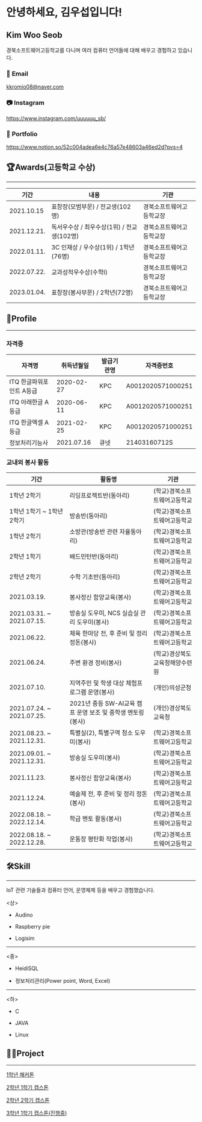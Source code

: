 # 안녕하세요, 김우섭입니다!

## Kim Woo Seob

경북소프트웨어고등학교를 다니며 여러 컴퓨터 언어들에 대해 배우고 경험하고 있습니다.

### 📧 **Email**

kkromio08@naver.com

### 📷 **Instagram**

https://www.instagram.com/uuuuuu_sb/

### 📜 **Portfolio**
https://www.notion.so/52c004adea6e4c76a57e48603a46ed2d?pvs=4

## 🏆Awards(고등학교 수상)

---

| 기간 | 내용 | 기관 |
| --- | --- | --- |
| 2021.10.15 | 표창장(모범부문) / 전교생(102명) | 경북소프트웨어고등학교장 |
| 2021.12.21. | 독서우수상 / 최우수상(1위) / 전교생(102명) | 경북소프트웨어고등학교장 |
| 2022.01.11. | 3C 인재상 / 우수상(1위) / 1학년(76명) | 경북소프트웨어고등학교장 |
| 2022.07.22. | 교과성적우수상(수학Ⅰ) | 경북소프트웨어고등학교장 |
| 2023.01.04. | 표창장(봉사부문) / 2학년(72명) | 경북소프트웨어고등학교장 |

## 🔎Profile

---


### 자격증


| 자격명 | 취득년월일 | 발급기관명 | 자격증번호 |
| --- | --- | --- | --- |
| ITQ 한글파워포인트 A등급 | 2020-02-27 | KPC | A0012020571000251 |
| ITQ 아래한글 A등급 | 2020-06-11 | KPC | A0012020571000251 |
| ITQ 한글엑셀 A등급 | 2021-02-25 | KPC | A0012020571000251 |
| 정보처리기능사 | 2021.07.16 | 큐넷 | 21403160712S |


### 교내외 봉사 활동


| 기간 | 활동명 | 기관 |
| --- | --- | --- |
| 1학년 2학기 | 리딩프로젝트반(동아리) | (학교)경북소프트웨어고등학교 |
| 1학년 1학기 ~ 1학년 2학기 | 방송반(동아리) | (학교)경북소프트웨어고등학교 |
| 1학년 2학기 | 소방관(방송반 관련 자율동아리) | (학교)경북소프트웨어고등학교 |
| 2학년 1학기 | 배드민턴반(동아리) | (학교)경북소프트웨어고등학교 |
| 2학년 2학기 | 수학 기초반(동아리) | (학교)경북소프트웨어고등학교 |
| 2021.03.19. | 봉사정신 함양교육(봉사) | (학교)경북소프트웨어고등학교 |
| 2021.03.31. ~ 2021.07.15. | 방송실 도우미, NCS 실습실 관리 도우미(봉사) | (학교)경북소프트웨어고등학교 |
| 2021.06.22. | 체육 한마당 전, 후 준비 및 정리 정돈(봉사) | (학교)경북소프트웨어고등학교 |
| 2021.06.24. | 주변 환경 정비(봉사) | (학교)경상북도교육청해양수련원 |
| 2021.07.10. | 지역주민 및 학생 대상 체험프로그램 운영(봉사) | (개인)의성군청 |
| 2021.07.24. ~ 2021.07.25. | 2021년 중등 SW-AI교육 캠프 운영 보조 및 중학생 멘토링(봉사) | (개인)경상북도교육청 |
| 2021.08.23. ~ 2021.12.31. | 특별실(2), 특별구역 청소 도우미(봉사) | (학교)경북소프트웨어고등학교 |
| 2021.09.01. ~ 2021.12.31. | 방송실 도우미(봉사) | (학교)경북소프트웨어고등학교 |
| 2021.11.23. | 봉사정신 함양교육(봉사) | (학교)경북소프트웨어고등학교 |
| 2021.12.24. | 예술제 전, 후 준비 및 정리 정돈(봉사) | (학교)경북소프트웨어고등학교 |
| 2022.08.18. ~ 2022.12.14. | 학급 멘토 활동(봉사) | (학교)경북소프트웨어고등학교 |
| 2022.08.18. ~ 2022.12.28. | 운동장 평탄화 작업(봉사) | (학교)경북소프트웨어고등학교 |




## 🛠Skill

---

IoT 관련 기술들과 컴퓨터 언어, 운영체제 등을 배우고 경험했습니다.

<상>
- Audino

- Raspberry pie

- Logisim
---
<중>
- HeidiSQL

- 정보처리관리(Power point, Word, Excel)
---
<하>
- C
        
- JAVA
  
- Linux
    
    

## 👨‍🏫Project

---

[1학년 해커톤](https://www.notion.so/1-203d2103802d4435aa383457b726282d)

[2학년 1학기 캡스톤](https://www.notion.so/2-1-40a2801035b3425c829b517925e8c539)

[2학년 2학기 캡스톤](https://www.notion.so/2-2-a0979b9e447f45ef8a2e05e137b180be)

[3학년 1학기 캡스톤(진행중)](https://www.notion.so/3-1-c743a0724f1b487aba3c8c231062066c)
